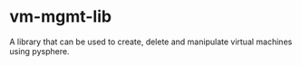 vm-mgmt-lib
===========

A library that can be used to create, delete and manipulate virtual machines using pysphere.
